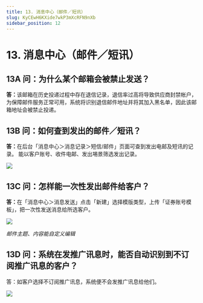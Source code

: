 ```yaml
---
title: 13. 消息中心（邮件／短讯）
slug: KyCEwH6KXide7wkP3mXcRFN9nXb
sidebar_position: 12
---
```



# 13. 消息中心（邮件／短讯）

## 13A 问：为什么某个邮箱会被禁止发送？

<b>答</b><b>：</b>该邮箱在历史投递过程中存在退信记录，退信率过高将导致供应商封禁帐户，为保障邮件服务正常可用，系统将识别退信邮件地址并将其加入黑名单，因此该邮箱地址会被禁止投递。

## 13B 问：如何查到发出的邮件／短讯？

<b>答</b><b>：</b>在后台「消息中心＞消息记录＞短信/邮件」页面可查到发出电邮及短讯的记录。
能以客户账号、收件电邮、发出埸景筛选发出记录。

<img src="/assets/HpBsbwRXwopiDQxLSm9cTeAVn3f.png" src-width="2512" src-height="1350" align="center"/>

## 13C 问：怎样能一次性发出邮件给客户？

<b>答：</b>在「消息中心＞消息发送」点击「新建」选择模版类型，上传「证券账号模板」，把一次性发送消息给所选客户。

<img src="/assets/G8UGbbRCtotnSTxIsFdcO9Nnndd.png" src-width="2506" src-height="1280" align="center"/>

<em>邮件主题、内容能自定义编辑</em>

## 13D 问：系统在发推广讯息时，能否自动识别到不订阅推广讯息的客户？

答：如客户选择不订阅推广讯息，系统便不会发推广讯息给他们。

<img src="/assets/LF1ObaAwboShXXxobn5cWrwln3f.png" src-width="2296" src-height="1134" align="center"/>

